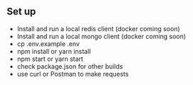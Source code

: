 ## Set up
  - Install and run a local redis client (docker coming soon)
  - Install and run a local mongo client (docker coming soon)
  - cp .env.example .env
  - npm install or yarn install
  - npm start or yarn start
  - check package.json for other builds
  - use curl or Postman to make requests
